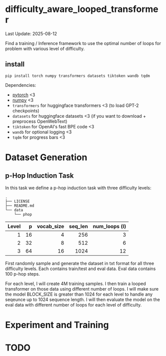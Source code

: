 # difficulty_aware_looped_transformer
Last Update: 2025-08-12

Find a training / Inference framework to use the optimal number of loops for problem with various level of difficulty.

## install

```
pip install torch numpy transformers datasets tiktoken wandb tqdm
```

Dependencies:

- [pytorch](https://pytorch.org) <3
- [numpy](https://numpy.org/install/) <3
-  `transformers` for huggingface transformers <3 (to load GPT-2 checkpoints)
-  `datasets` for huggingface datasets <3 (if you want to download + preprocess OpenWebText)
-  `tiktoken` for OpenAI's fast BPE code <3
-  `wandb` for optional logging <3
-  `tqdm` for progress bars <3


# Dataset Generation
## p-Hop Induction Task
In this task we define a p-hop induction task with three difficulty levels:

```
.
├── LICENSE
├── README.md
└── data
    └── phop
```


| Level | p  | vocab_size | seq_len | num_loops (l) |
|------:|---:|-----------:|--------:|--------------:|
| 1     | 16 | 4          | 256     | 3             |
| 2     | 32 | 8          | 512     | 6             |
| 3     | 64 | 16         | 1024    | 12            |


First randomly sample and generate the dataset in txt format for all three difficulty levels. 
Each contains train/test and eval data. Eval data contains 100 p-hop steps.

For each level, I will create 4M training samples. I then train a looped transformer on those data using different number of loops.
I will make sure the model BLOCK_SIZE is greater than 1024 for each level to handle any seqeunce up to 1024 sequence length. 
I will then evaluate the model on the eval data with different number of loops for each level of difficulty.

# Experiment and Training

# TODO





